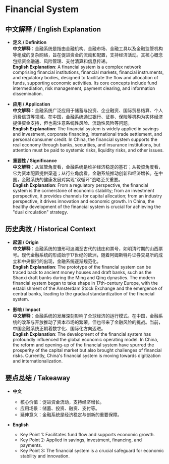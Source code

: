 # Financial System

## 中文解释 / English Explanation

* **定义 / Definition**  
  **中文解释**：金融系统是指由金融机构、金融市场、金融工具以及金融监管机构等组成的复杂网络，旨在促进资金的流动和配置，支持经济活动。其核心概念包括资金融通、风险管理、支付清算和信息传递。  
  **English Explanation**: A financial system is a complex network comprising financial institutions, financial markets, financial instruments, and regulatory bodies, designed to facilitate the flow and allocation of funds, supporting economic activities. Its core concepts include fund intermediation, risk management, payment clearing, and information dissemination.

* **应用 / Application**  
  **中文解释**：金融系统广泛应用于储蓄与投资、企业融资、国际贸易结算、个人消费信贷等领域。在中国，金融系统通过银行、证券、保险等机构为实体经济提供资金支持，但也需注意系统性风险、流动性风险等问题。  
  **English Explanation**: The financial system is widely applied in savings and investment, corporate financing, international trade settlement, and personal consumer credit. In China, the financial system supports the real economy through banks, securities, and insurance institutions, but attention must be paid to systemic risks, liquidity risks, and other issues.

* **重要性 / Significance**  
  **中文解释**：从监管角度看，金融系统是维护经济稳定的基石；从投资角度看，它为资本配置提供渠道；从行业角度看，金融系统推动创新和经济增长。在中国，金融系统的健康发展对实现“双循环”战略至关重要。  
  **English Explanation**: From a regulatory perspective, the financial system is the cornerstone of economic stability; from an investment perspective, it provides channels for capital allocation; from an industry perspective, it drives innovation and economic growth. In China, the healthy development of the financial system is crucial for achieving the "dual circulation" strategy.

## 历史典故 / Historical Context

* **起源 / Origin**  
  **中文解释**：金融系统的雏形可追溯至古代的钱庄和票号，如明清时期的山西票号。现代金融系统的形成始于17世纪的欧洲，随着阿姆斯特丹证券交易所的成立和中央银行的出现，金融系统逐渐规范化。  
  **English Explanation**: The prototype of the financial system can be traced back to ancient money houses and draft banks, such as the Shanxi draft banks during the Ming and Qing dynasties. The modern financial system began to take shape in 17th-century Europe, with the establishment of the Amsterdam Stock Exchange and the emergence of central banks, leading to the gradual standardization of the financial system.

* **影响 / Impact**  
  **中文解释**：金融系统的发展深刻影响了全球经济的运行模式。在中国，金融系统的改革与开放推动了资本市场的繁荣，但也带来了金融风险的挑战。当前，中国金融系统正朝着数字化、国际化方向迈进。  
  **English Explanation**: The development of the financial system has profoundly influenced the global economic operating model. In China, the reform and opening-up of the financial system have spurred the prosperity of the capital market but also brought challenges of financial risks. Currently, China's financial system is moving towards digitization and internationalization.

## 要点总结 / Takeaway

* **中文**  
  - 核心价值：促进资金流动，支持经济增长。  
  - 应用场景：储蓄、投资、融资、支付等。  
  - 延伸意义：金融系统是经济稳定与创新的重要保障。

* **English**  
  - Key Point 1: Facilitates fund flow and supports economic growth.  
  - Key Point 2: Applied in savings, investment, financing, and payments.  
  - Key Point 3: The financial system is a crucial safeguard for economic stability and innovation.